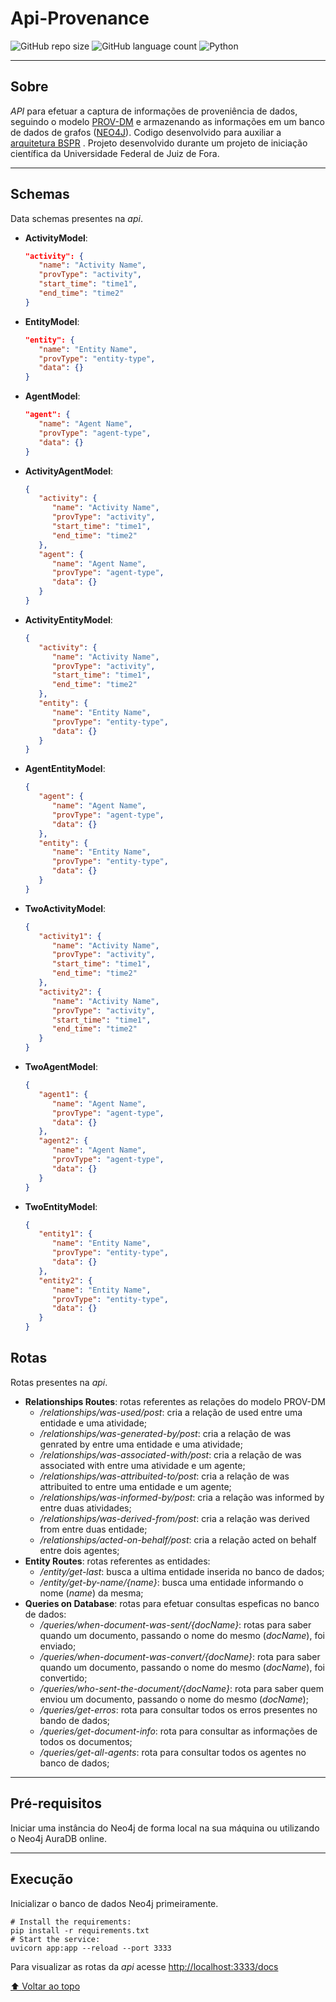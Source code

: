 # Api-Provenance

![GitHub repo size](https://img.shields.io/github/repo-size/romulolassoares/ApiProv?style=for-the-badge) ![GitHub language count](https://img.shields.io/github/languages/count/romulolassoares/ApiProv?style=for-the-badge) ![Python](https://img.shields.io/badge/Python-14354C?style=for-the-badge&logo=python&logoColor=white)

---

## Sobre
*API* para efetuar a captura de informações de proveniência de dados, seguindo o modelo [PROV-DM](https://www.w3.org/TR/prov-dm/) e armazenando as informações em um banco de dados de grafos ([NEO4J](https://neo4j.com/)). Codigo desenvolvido para auxiliar a [arquitetura BSPR](https://github.com/BolsaUFJF/bspr) .
Projeto desenvolvido durante um projeto de iniciação científica da Universidade Federal de Juiz de Fora.

---

## Schemas
Data schemas presentes na *api*.

- **ActivityModel**:
   ``` json
   "activity": {
      "name": "Activity Name",
      "provType": "activity",
      "start_time": "time1",
      "end_time": "time2"
   }
   ```
- **EntityModel**:
   ``` json
   "entity": {
      "name": "Entity Name",
      "provType": "entity-type",
      "data": {}
   }
   ```
- **AgentModel**:
   ``` json
   "agent": {
      "name": "Agent Name",
      "provType": "agent-type",
      "data": {}
   }
   ```
- **ActivityAgentModel**:
   ``` json
   {
      "activity": {
         "name": "Activity Name",
         "provType": "activity",
         "start_time": "time1",
         "end_time": "time2"
      },
      "agent": {
         "name": "Agent Name",
         "provType": "agent-type",
         "data": {}
      }
   }
   ```
- **ActivityEntityModel**:
   ``` json
   {
      "activity": {
         "name": "Activity Name",
         "provType": "activity",
         "start_time": "time1",
         "end_time": "time2"
      },
      "entity": {
         "name": "Entity Name",
         "provType": "entity-type",
         "data": {}
      }
   }
   ```
- **AgentEntityModel**:
   ``` json
   {
      "agent": {
         "name": "Agent Name",
         "provType": "agent-type",
         "data": {}
      },
      "entity": {
         "name": "Entity Name",
         "provType": "entity-type",
         "data": {}
      }
   }
   ```
- **TwoActivityModel**:
   ``` json
   {
      "activity1": {
         "name": "Activity Name",
         "provType": "activity",
         "start_time": "time1",
         "end_time": "time2"
      },
      "activity2": {
         "name": "Activity Name",
         "provType": "activity",
         "start_time": "time1",
         "end_time": "time2"
      }
   }
   ```
- **TwoAgentModel**:
   ``` json
   {
      "agent1": {
         "name": "Agent Name",
         "provType": "agent-type",
         "data": {}
      },
      "agent2": {
         "name": "Agent Name",
         "provType": "agent-type",
         "data": {}
      }
   }
   ```
- **TwoEntityModel**:
   ``` json
   {
      "entity1": {
         "name": "Entity Name",
         "provType": "entity-type",
         "data": {}
      },
      "entity2": {
         "name": "Entity Name",
         "provType": "entity-type",
         "data": {}
      }
   }
   ```



## Rotas
Rotas presentes na *api*.
- **Relationships Routes**: rotas referentes as relações do modelo PROV-DM
  - */relationships/was-used/post*: cria a relação de used entre uma entidade e uma atividade;
  - */relationships/was-generated-by/post*: cria a relação de was genrated by entre uma entidade e uma atividade;
  - */relationships/was-associated-with/post*: cria a relação de was associated with entre uma atividade e um agente;
  - */relationships/was-attribuited-to/post*: cria a relação de was attribuited to entre uma entidade e um agente;
  - */relationships/was-informed-by/post*: cria a relação was informed by entre duas atividades;
  - */relationships/was-derived-from/post*: cria a relação was derived from entre duas entidade;
  - */relationships/acted-on-behalf/post*: cria a relação acted on behalf entre dois agentes;
- **Entity Routes**: rotas referentes as entidades:
  - */entity/get-last*: busca a ultima entidade inserida no banco de dados;
  - */entity/get-by-name/{name}*: busca uma entidade informando o nome (*name*) da mesma;
- **Queries on Database**: rotas para efetuar consultas espeficas no banco de dados:
  - */queries/when-document-was-sent/{docName}*: rotas para saber quando um documento, passando o nome do mesmo (*docName*), foi enviado;
  - */queries/when-document-was-convert/{docName}*: rota para saber quando um documento, passando o nome do mesmo (*docName*), foi convertido;
  - */queries/who-sent-the-document/{docName}*: rota para saber quem enviou um documento, passando o nome do mesmo (*docName*);
  - */queries/get-erros*: rota para consultar todos os erros presentes no bando de dados;
  - */queries/get-document-info*: rota para consultar as informações de todos os documentos;
  - */queries/get-all-agents*: rota para consultar todos os agentes no banco de dados;
---

## Pré-requisitos
Iniciar uma instância do Neo4j de forma local na sua máquina ou utilizando o Neo4j AuraDB online.

---

## Execução
Inicializar o banco de dados Neo4j primeiramente.
``` shell
# Install the requirements:
pip install -r requirements.txt
# Start the service:
uvicorn app:app --reload --port 3333
```

Para visualizar as rotas da *api* acesse [http://localhost:3333/docs](http://localhost:3333/docs)

[⬆ Voltar ao topo](#api-provenance)<br>
